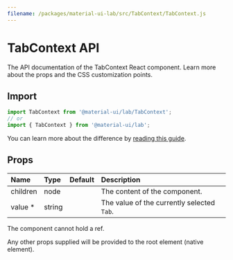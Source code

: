 ```yaml
---
filename: /packages/material-ui-lab/src/TabContext/TabContext.js
---
```


<!--- This documentation is automatically generated, do not try to edit it. -->

# TabContext API

<p class="description">The API documentation of the TabContext React component. Learn more about the props and the CSS customization points.</p>

## Import

```js
import TabContext from '@material-ui/lab/TabContext';
// or
import { TabContext } from '@material-ui/lab';
```

You can learn more about the difference by [reading this guide](/guides/minimizing-bundle-size/).





## Props

| Name | Type | Default | Description |
|:-----|:-----|:--------|:------------|
| <span class="prop-name">children</span> | <span class="prop-type">node</span> |  | The content of the component. |
| <span class="prop-name required">value&nbsp;*</span> | <span class="prop-type">string</span> |  | The value of the currently selected `Tab`. |

The component cannot hold a ref.

Any other props supplied will be provided to the root element (native element).

